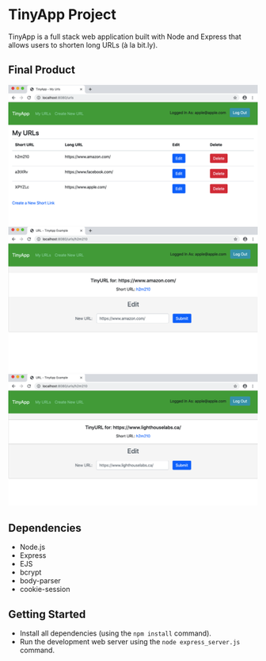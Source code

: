 # TinyApp Project

TinyApp is a full stack web application built with Node and Express that allows users to shorten long URLs (à la bit.ly).

## Final Product

!["This screenshot shows the created urls page for a user with 3 of their urls showing"](https://raw.githubusercontent.com/Bjam091/tinyapp/master/docs/urls-page.png)
!["This screenshot shows the new url page for a freshly created url"](https://raw.githubusercontent.com/Bjam091/tinyapp/master/docs/new-generated-url.png)
!["This screenshot shows that the recently new url page can be edited to another url, while retaining the created short url"](https://raw.githubusercontent.com/Bjam091/tinyapp/master/docs/edited-generated-url.png)

## Dependencies

- Node.js
- Express
- EJS
- bcrypt
- body-parser
- cookie-session

## Getting Started

- Install all dependencies (using the `npm install` command).
- Run the development web server using the `node express_server.js` command.